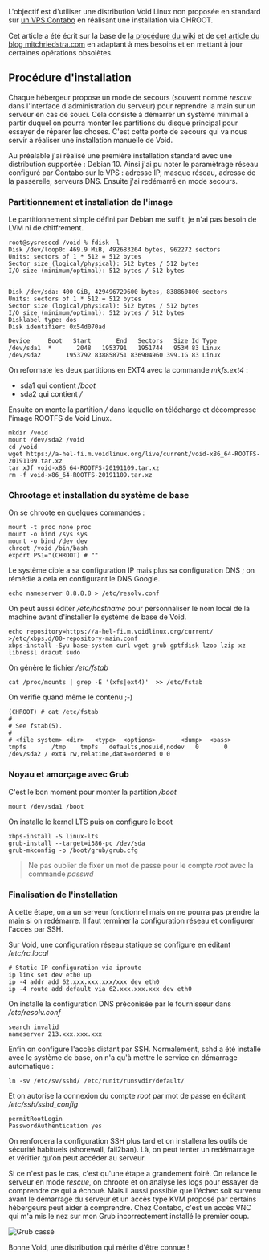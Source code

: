 <!-- title: Installation de Void sur un VPS -->
<!-- category: Hébergement --> 

L'objectif est d'utiliser une distribution Void Linux  non proposée en standard  sur [un VPS Contabo](https://contabo.com/?show=vps) en réalisant une installation via CHROOT. <!-- more -->

Cet article a été écrit sur  la base de [la procédure du wiki](https://docs.voidlinux.org/installation/guides/chroot.html) et de [cet article du blog mitchriedstra.com](https://mitchriedstra.com/2018/12/void-on-digital-ocean) en adaptant à mes besoins et en mettant à jour certaines opérations obsolètes. 

## Procédure d'installation

Chaque hébergeur propose un mode de secours (souvent nommé *rescue* dans l'interface d'administration du serveur) pour reprendre la main sur un serveur en cas de souci. Cela consiste à démarrer un système minimal à partir duquel on pourra monter les partitions du disque principal pour essayer de réparer les choses. C'est cette porte de secours qui va nous servir à réaliser une installation manuelle de Void.

Au préalable j'ai réalisé une première installation standard avec une distribution supportée : Debian 10. Ainsi j'ai pu noter le paramètrage réseau configuré par Contabo sur le VPS : adresse IP, masque réseau, adresse de la passerelle, serveurs DNS. Ensuite j'ai redémarré en mode secours.

### Partitionnement et installation de l'image

Le partitionnement simple défini par Debian me suffit, je n'ai pas besoin de LVM ni de chiffrement.

	root@sysresccd /void % fdisk -l
	Disk /dev/loop0: 469.9 MiB, 492683264 bytes, 962272 sectors
	Units: sectors of 1 * 512 = 512 bytes
	Sector size (logical/physical): 512 bytes / 512 bytes
	I/O size (minimum/optimal): 512 bytes / 512 bytes


	Disk /dev/sda: 400 GiB, 429496729600 bytes, 838860800 sectors
	Units: sectors of 1 * 512 = 512 bytes
	Sector size (logical/physical): 512 bytes / 512 bytes
	I/O size (minimum/optimal): 512 bytes / 512 bytes
	Disklabel type: dos
	Disk identifier: 0x54d070ad
	
	Device     Boot   Start       End   Sectors   Size Id Type
	/dev/sda1  *       2048   1953791   1951744   953M 83 Linux
	/dev/sda2       1953792 838858751 836904960 399.1G 83 Linux

On reformate les deux partitions en EXT4 avec la commande *mkfs.ext4* : 

- sda1 qui contient */boot*
- sda2 qui contient */*

Ensuite on monte la partition */* dans laquelle on télécharge et décompresse l'image ROOTFS de Void Linux.

    mkdir /void
    mount /dev/sda2 /void
    cd /void
    wget https://a-hel-fi.m.voidlinux.org/live/current/void-x86_64-ROOTFS-20191109.tar.xz
    tar xJf void-x86_64-ROOTFS-20191109.tar.xz
    rm -f void-x86_64-ROOTFS-20191109.tar.xz

### Chrootage et installation du système de base  

On se chroote en quelques commandes :

    mount -t proc none proc
    mount -o bind /sys sys
    mount -o bind /dev dev
    chroot /void /bin/bash
    export PS1="(CHROOT) # ""

Le système cible a sa configuration IP mais plus sa configuration DNS ; on rémédie à cela en configurant le DNS Google.

    echo nameserver 8.8.8.8 > /etc/resolv.conf

On peut aussi éditer */etc/hostname* pour personnaliser le nom local de la machine avant d'installer le système de base de Void.

    echo repository=https://a-hel-fi.m.voidlinux.org/current/ >/etc/xbps.d/00-repository-main.conf
    xbps-install -Syu base-system curl wget grub gptfdisk lzop lzip xz libressl dracut sudo 

On génère le fichier */etc/fstab* 

    cat /proc/mounts | grep -E '(xfs|ext4)'  >> /etc/fstab

On vérifie quand même le contenu ;-) 

    (CHROOT) # cat /etc/fstab 
    #
    # See fstab(5).
    #
    # <file system>	<dir>	<type>	<options>		<dump>	<pass>
    tmpfs		/tmp	tmpfs	defaults,nosuid,nodev   0       0
    /dev/sda2 / ext4 rw,relatime,data=ordered 0 0

### Noyau et amorçage avec Grub

C'est le bon moment pour monter la partition */boot*

    mount /dev/sda1 /boot

On installe le kernel LTS puis on configure le boot

    xbps-install -S linux-lts
    grub-install --target=i386-pc /dev/sda
    grub-mkconfig -o /boot/grub/grub.cfg

>  Ne pas oublier de fixer un mot de passe pour le compte *root* avec la commande *passwd*

### Finalisation de l'installation

A cette étape, on a un serveur fonctionnel mais on ne pourra pas prendre la main si on redémarre. Il faut terminer la configuration réseau et configurer l'accès par SSH.

Sur Void, une configuration réseau statique se configure en éditant */etc/rc.local* 

    # Static IP configuration via iproute
    ip link set dev eth0 up
    ip -4 addr add 62.xxx.xxx.xxx/xxx dev eth0
    ip -4 route add default via 62.xxx.xxx.xxx dev eth0

On installe la configuration DNS préconisée par le fournisseur dans */etc/resolv.conf*  

    search invalid
    nameserver 213.xxx.xxx.xxx

Enfin on configure l'accès distant par SSH. Normalement, sshd a été installé avec le système de base, on n'a qu'à mettre le service en démarrage automatique :

    ln -sv /etc/sv/sshd/ /etc/runit/runsvdir/default/

Et on autorise la connexion du compte *root* par mot de passe en éditant */etc/ssh/sshd_config*

    permitRootLogin
    PasswordAuthentication yes

On renforcera la configuration SSH plus tard et on installera les outils de sécurité habituels (shorewall, fail2ban). Là, on peut tenter un redémarrage et vérifier qu'on peut accéder au serveur. 

Si ce n'est pas le cas, c'est qu'une étape a grandement foiré. On relance le serveur en mode *rescue*, on chroote et on analyse les logs pour essayer de comprendre ce qui a échoué. Mais il aussi possible que l'échec soit survenu avant le démarrage du serveur et un accès type KVM proposé par certains hébergeurs peut aider à comprendre. Chez Contabo, c'est un accès VNC qui m'a mis le nez sur mon Grub incorrectement installé le premier coup.  

![Grub cassé](/images/2020/broken-grub.png)

Bonne Void, une distribution qui mérite d'être connue !

 